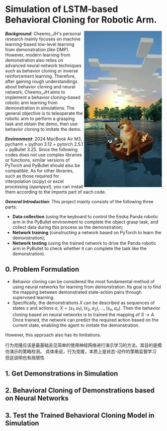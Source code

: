 # Simulation of LSTM-based Behavioral Cloning for Robotic Arm.

<img src="figures/cheems.jpg" align="right"
     alt="Size Limit logo by Anton Lovchikov" width="250" height="500">


***Background***: Cheems_JH's personal research mainly focuses on machine learning-based low-level learning from demonstration (like DMP). However, modern learning from demonstration also relies on advanced neural network techniques such as behavior cloning or inverse reinforcement learning. Therefore, after gaining rough understandings about behavior cloning and neural network, Cheems_JH aims to implement a behavior cloning-based robotic arm learning from demonstration in simulations. The general objective is to teleoperate the robotic arm to perform a grasping task and obtain the demo, then use behavior cloning to imitate the demo.

***Environment***: 2024 MacBook Air M3, pycharm + python 3.12 + pytorch 2.5.1 + pyBullet 3.25.
Since the following codes does not use complex libraries or functions, similar versions of PyTorch and PyBullet should also be compatible. 
As for other libraries, such as those required for interpolation (*scipy*) or excel processing (*openpyxl*), you can install them according to the imports part of each code.

***General Introduction***: This project mainly consists of the following three parts:
- **Data collection** (using the keyboard to control the Emika Panda robotic arm in the PyBullet environment to complete the object grasp task, and collect data during this process as the demonstration;
- **Network training** (constructing a network based on PyTorch to learn the demonstration);
- **Network testing** (using the trained network to drive the Panda robotic arm in PyBullet to check whether it can complete the task like the demonstration).


## 0. Problem Formulation
- Behavior cloning can be considered the most fundamental method of using neural networks for learning from demonstration. Its goal is to find the mapping between demonstrated state-action pairs through supervised learning.
- Specifically, the demonstrations $X$ can be described as sequences of states $s$ and actions $a$, $X={(s_1,a_1), (s_2,a_2), ... , (s_n,a_n)}$. Then the behavior cloning based on neural networks is to trained the mapping of $S \to A$. Once trained, the network can predict the required action based on the current state, enabling the agent to imitate the demonstration.

However, this approach also has its limitations.

行为克隆应该是最基础且见简单的使用神经网络进行演示学习的方法，其目的是模仿演示的策略检测。
具体来说，行为克隆，本质上是状态-动作的策略监督学习
但这说明也有局限性


## 1. Get Demonstrations in Simulation
## 2. Behavioral Cloning of Demonstrations based on Neural Networks
## 3. Test the Trained Behavioral Cloning Model in Simulation
